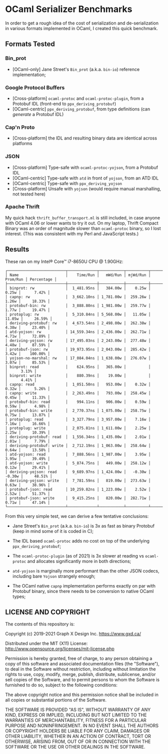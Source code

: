 # OCaml Serializer Benchmarks

In order to get a rough idea of the cost of serialization and de-serialization in various formats implemented in OCaml, I created this quick benchmark.

## Formats Tested

### Bin_prot

* [OCaml-only] Jane Street's `Bin_prot` (a.k.a. `bin-io`) reference implementation;

### Google Protocol Buffers

* [Cross-platform] `ocaml-protoc` and `ocaml-protoc-plugin`, from a Protobuf IDL (front-end to `ppx_deriving_protobuf`)
* [OCaml-centric] `ppx_deriving_protobuf`, from type definitions (can _generate_ a Protobuf IDL)

### Cap'n Proto

* [Cross-platform] the IDL and resulting binary data are identical across platforms

### JSON

* [Cross-platform] Type-safe with `ocaml-protoc-yojson`, from a Protobuf IDL
* [OCaml-centric] Type-safe with `atd` in front of `yojson`, from an ATD IDL
* [OCaml-centric] Type-safe with `ppx_deriving_yojson`
* [Cross-platform] Unsafe with `yojson` (would require manual marshalling, not tested here)

### Apache Thrift

My quick hack `thrift_buffer_transport.ml` is still included, in case anyone with OCaml 4.06 or lower wants to try it out.  On my laptop, Thrift Compact Binary was an order of magnitude slower than `ocaml-protoc` binary, so I lost interest.  (This was consistent with my Perl and JavaScript tests.)

## Results

These ran on my Intel® Core™ i7-8650U CPU @ 1.90GHz:

```text
┌──────────────────────────┬─────────────┬───────────┬──────────┬──────────┬────────────┐
│ Name                     │    Time/Run │   mWd/Run │ mjWd/Run │ Prom/Run │ Percentage │
├──────────────────────────┼─────────────┼───────────┼──────────┼──────────┼────────────┤
│ binprot: rw              │  1_481.95ns │   384.00w │    0.25w │    0.25w │      7.42% │
│ capnp: rw                │  3_662.10ns │ 1_781.00w │  259.26w │    1.26w │     18.33% │
│ protobuf-bin: rw         │  3_888.80ns │ 1_981.00w │  259.77w │    1.77w │     19.47% │
│ protoplug: rw            │  5_310.84ns │ 5_568.00w │   11.05w │   11.05w │     26.59% │
│ deriving-protobuf: rw    │  4_673.54ns │ 2_498.00w │  262.38w │    4.38w │     23.40% │
│ atd-yojson: rw           │ 14_559.34ns │ 2_436.00w │  262.71w │    4.71w │     72.89% │
│ deriving-yojson: rw      │ 17_495.03ns │ 2_243.00w │  277.48w │    4.48w │     87.59% │
│ protobuf-json: rw        │ 19_973.95ns │ 2_043.00w │  285.42w │    3.42w │    100.00% │
│ yojson-no-marshal: rw    │ 17_084.04ns │ 1_638.00w │  276.07w │    3.07w │     85.53% │
│ binprot: read            │    624.95ns │   365.00w │          │          │      3.13% │
│ binprot: write           │    880.39ns │    19.00w │          │          │      4.41% │
│ capnp: read              │  1_051.50ns │   953.00w │    0.32w │    0.32w │      5.26% │
│ capnp: write             │  2_263.49ns │   793.00w │  258.45w │    0.45w │     11.33% │
│ protobuf-bin: read       │    994.11ns │   906.00w │    0.59w │    0.59w │      4.98% │
│ protobuf-bin: write      │  2_770.37ns │ 1_075.00w │  258.75w │    0.75w │     13.87% │
│ protoplug: read          │  3_327.79ns │ 3_957.00w │    7.16w │    7.16w │     16.66% │
│ protoplug: write         │  2_075.81ns │ 1_611.00w │    2.25w │    2.25w │     10.39% │
│ deriving-protobuf: read  │  1_556.34ns │ 1_435.00w │    2.01w │    2.01w │      7.79% │
│ deriving-protobuf: write │  2_712.19ns │ 1_063.00w │  258.64w │    0.64w │     13.58% │
│ atd-yojson: read         │  7_888.56ns │ 1_987.00w │    3.95w │    3.95w │     39.49% │
│ atd-yojson: write        │  5_874.75ns │   449.00w │  258.12w │    0.12w │     29.41% │
│ deriving-yojson: read    │  9_689.97ns │ 1_424.00w │   -0.30w │   -0.30w │     48.51% │
│ deriving-yojson: write   │  7_781.59ns │   819.00w │  273.63w │    0.63w │     38.96% │
│ protobuf-json: read      │ 10_259.82ns │ 1_223.00w │    2.52w │    2.52w │     51.37% │
│ protobuf-json: write     │  9_415.25ns │   820.00w │  282.71w │    0.71w │     47.14% │
└──────────────────────────┴─────────────┴───────────┴──────────┴──────────┴────────────┘
```

From this very simple test, we can derive a few tentative conclusions:

* Jane Street's `Bin_prot` (a.k.a. `bin-io`) is 3x as fast as binary Protobuf (keep in mind some of it is coded in C);

* The IDL based `ocaml-protoc` adds no cost on top of the underlying `ppx_deriving_protobuf`;

* The `ocaml-protoc-plugin` (as of 2021) is 3x slower at reading vs `ocaml-protoc` and allocates significantly more in both directions;

* `atd-yojson` is marginally more performant than the other JSON codecs, including bare `Yojson` strangely enough;

* The OCaml native `capnp` implementation performs exactly on par with Protobuf binary, since there needs to be conversion to native OCaml types;

## LICENSE AND COPYRIGHT

The contents of this repository is:

Copyright (c) 2019-2021 Graph X Design Inc. <https://www.gxd.ca/>

Distributed under the MIT (X11) License:
http://www.opensource.org/licenses/mit-license.php

Permission is hereby granted, free of charge, to any person obtaining a copy of this software and associated documentation files (the "Software"), to deal in the Software without restriction, including without limitation the rights to use, copy, modify, merge, publish, distribute, sublicense, and/or sell copies of the Software, and to permit persons to whom the Software is furnished to do so, subject to the following conditions:

The above copyright notice and this permission notice shall be included in all copies or substantial portions of the Software.

THE SOFTWARE IS PROVIDED "AS IS", WITHOUT WARRANTY OF ANY KIND, EXPRESS OR IMPLIED, INCLUDING BUT NOT LIMITED TO THE WARRANTIES OF MERCHANTABILITY, FITNESS FOR A PARTICULAR PURPOSE AND NONINFRINGEMENT. IN NO EVENT SHALL THE AUTHORS OR COPYRIGHT HOLDERS BE LIABLE FOR ANY CLAIM, DAMAGES OR OTHER LIABILITY, WHETHER IN AN ACTION OF CONTRACT, TORT OR OTHERWISE, ARISING FROM, OUT OF OR IN CONNECTION WITH THE SOFTWARE OR THE USE OR OTHER DEALINGS IN THE SOFTWARE.
